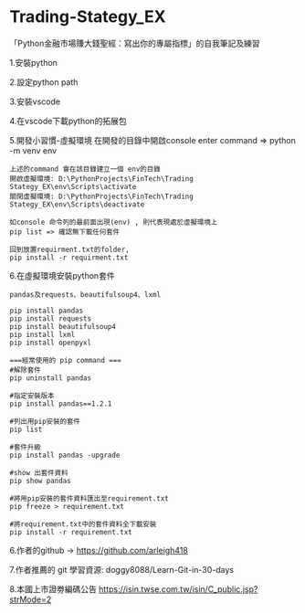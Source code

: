 # Trading-Stategy_EX

「Python金融市場賺大錢聖經：寫出你的專屬指標」的自我筆記及練習

1.安裝python

2.設定python  path

3.安裝vscode

4.在vscode下載python的拓展包

5.開發小習慣-虛擬環境
	在開發的目錄中開啟console
	enter command => python -m venv env
	
	上述的command 會在該目錄建立一個 env的目錄
	開啟虛擬環境: D:\PythonProjects\FinTech\Trading Stategy_EX\env\Scripts\activate
	關閉虛擬環境: D:\PythonProjects\FinTech\Trading Stategy_EX\env\Scripts\deactivate
	
	如console 命令列的最前面出現(env) , 則代表現處於虛擬環境上
	pip list => 確認無下載任何套件
	
	回到放置requirment.txt的folder,
	pip install -r requirment.txt

6.在虛擬環境安裝python套件

	pandas及requests、beautifulsoup4、lxml
	
	pip install pandas
	pip install requests
	pip install beautifulsoup4
	pip install lxml
	pip install openpyxl
	
	===經常使用的 pip command ===
	#解除套件
	pip uninstall pandas
	
	#指定安裝版本
	pip install pandas==1.2.1
	
	#列出用pip安裝的套件
	pip list
	
	#套件升級
	pip install pandas -upgrade
	
	#show 出套件資料
	pip show pandas
	
	#將用pip安裝的套件資料匯出至requirement.txt
	pip freeze > requirement.txt
	
	#將requirement.txt中的套件資料全下載安裝
	pip install -r requirement.txt
	
	
	
6.作者的github -> https://github.com/arleigh418

7.作者推薦的 git 學習資源: doggy8088/Learn-Git-in-30-days

8.本國上市證劵編碼公告
https://isin.twse.com.tw/isin/C_public.jsp?strMode=2



